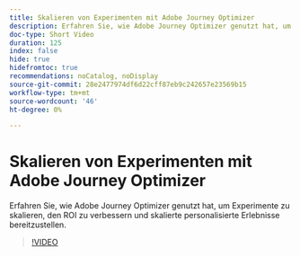 ```yaml
---
title: Skalieren von Experimenten mit Adobe Journey Optimizer
description: Erfahren Sie, wie Adobe Journey Optimizer genutzt hat, um Experimente zu skalieren, den ROI zu verbessern und skalierte personalisierte Erlebnisse bereitzustellen.
doc-type: Short Video
duration: 125
index: false
hide: true
hidefromtoc: true
recommendations: noCatalog, noDisplay
source-git-commit: 28e2477974df6d22cff87eb9c242657e23569b15
workflow-type: tm+mt
source-wordcount: '46'
ht-degree: 0%

---
```



# Skalieren von Experimenten mit Adobe Journey Optimizer

Erfahren Sie, wie Adobe Journey Optimizer genutzt hat, um Experimente zu skalieren, den ROI zu verbessern und skalierte personalisierte Erlebnisse bereitzustellen.

<!-- 72_S531_3442531_124_scaling-experimentation-with-adobe-journey-optimizer -->
>[!VIDEO](https://video.tv.adobe.com/v/3458240/?learn=on&enablevpops=true)
